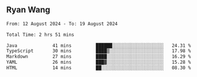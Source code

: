## Ryan Wang

<!--START_SECTION:waka-->

```txt
From: 12 August 2024 - To: 19 August 2024

Total Time: 2 hrs 51 mins

Java             41 mins         ██████░░░░░░░░░░░░░░░░░░░   24.31 %
TypeScript       30 mins         ████▒░░░░░░░░░░░░░░░░░░░░   17.98 %
Markdown         27 mins         ████░░░░░░░░░░░░░░░░░░░░░   16.29 %
YAML             26 mins         ███▓░░░░░░░░░░░░░░░░░░░░░   15.28 %
HTML             14 mins         ██░░░░░░░░░░░░░░░░░░░░░░░   08.30 %
```

<!--END_SECTION:waka-->
